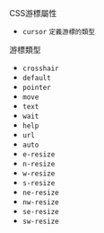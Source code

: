 CSS游標屬性
- `cursor` <small>定義游標的類型</small>

游標類型
- `crosshair`
- `default`
- `pointer`
- `move`
- `text`
- `wait`
- `help`
- `url`
- `auto`
- `e-resize`
- `n-resize`
- `w-resize`
- `s-resize`
- `ne-resize`
- `nw-resize`
- `se-resize`
- `sw-resize`